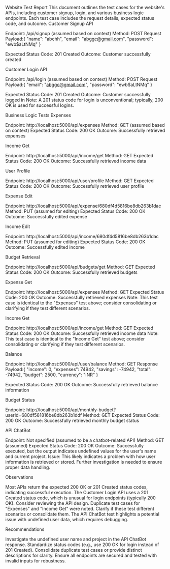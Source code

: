 Website Test Report
This document outlines the test cases for the website's APIs, including customer signup, login, and various business logic endpoints. Each test case includes the request details, expected status code, and outcome.
Customer Signup API

Endpoint: /api/signup (assumed based on context)
Method: POST
Request Payload:{
  "name": "abchh",
  "email": "abggc@gmail.com",
  "password": "ewb$aLtNMq"
}


Expected Status Code: 201 Created
Outcome: Customer successfully created

Customer Login API

Endpoint: /api/login (assumed based on context)
Method: POST
Request Payload:{
  "email": "abggc@gmail.com",
  "password": "ewb$aLtNMq"
}


Expected Status Code: 201 Created
Outcome: Customer successfully logged in
Note: A 201 status code for login is unconventional; typically, 200 OK is used for successful logins.

Business Logic Tests
Expenses

Endpoint: http://localhost:5000/api/expenses
Method: GET (assumed based on context)
Expected Status Code: 200 OK
Outcome: Successfully retrieved expenses

Income Get

Endpoint: http://localhost:5000/api/income/get
Method: GET
Expected Status Code: 200 OK
Outcome: Successfully retrieved income data

User Profile

Endpoint: http://localhost:5000/api/user/profile
Method: GET
Expected Status Code: 200 OK
Outcome: Successfully retrieved user profile

Expense Edit

Endpoint: http://localhost:5000/api/expense/680df4d5816be8db263b1dac
Method: PUT (assumed for editing)
Expected Status Code: 200 OK
Outcome: Successfully edited expense

Income Edit

Endpoint: http://localhost:5000/api/income/680df4d5816be8db263b1dac
Method: PUT (assumed for editing)
Expected Status Code: 200 OK
Outcome: Successfully edited income

Budget Retrieval

Endpoint: http://localhost:5000/api/budgets/get
Method: GET
Expected Status Code: 200 OK
Outcome: Successfully retrieved budgets

Expense Get

Endpoint: http://localhost:5000/api/expenses
Method: GET
Expected Status Code: 200 OK
Outcome: Successfully retrieved expenses
Note: This test case is identical to the "Expenses" test above; consider consolidating or clarifying if they test different scenarios.

Income Get

Endpoint: http://localhost:5000/api/income/get
Method: GET
Expected Status Code: 200 OK
Outcome: Successfully retrieved income data
Note: This test case is identical to the "Income Get" test above; consider consolidating or clarifying if they test different scenarios.

Balance

Endpoint: http://localhost:5000/api/user/balance
Method: GET
Response Payload:{
  "income": 0,
  "expenses": 74942,
  "savings": -74942,
  "total": -74942,
  "budget": 2500,
  "currency": "INR"
}


Expected Status Code: 200 OK
Outcome: Successfully retrieved balance information

Budget Status

Endpoint: http://localhost:5000/api/monthly-budget?userId=680df581816be8db263b1ddf
Method: GET
Expected Status Code: 200 OK
Outcome: Successfully retrieved monthly budget status

API ChatBot

Endpoint: Not specified (assumed to be a chatbot-related API)
Method: GET (assumed)
Expected Status Code: 200 OK
Outcome: Successfully executed, but the output indicates undefined values for the user's name and current project.
Issue: This likely indicates a problem with how user information is retrieved or stored. Further investigation is needed to ensure proper data handling.

Observations

Most APIs return the expected 200 OK or 201 Created status codes, indicating successful execution.
The Customer Login API uses a 201 Created status code, which is unusual for login endpoints (typically 200 OK). Consider reviewing the API design.
Duplicate test cases for "Expenses" and "Income Get" were noted. Clarify if these test different scenarios or consolidate them.
The API ChatBot test highlights a potential issue with undefined user data, which requires debugging.

Recommendations

Investigate the undefined user name and project in the API ChatBot response.
Standardize status codes (e.g., use 200 OK for login instead of 201 Created).
Consolidate duplicate test cases or provide distinct descriptions for clarity.
Ensure all endpoints are secured and tested with invalid inputs for robustness.

